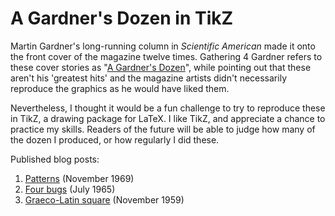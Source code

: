 # A Gardner's Dozen in TikZ

Martin Gardner's long-running column in *Scientific American* made it onto the front cover of the magazine twelve times. Gathering 4 Gardner refers to these cover stories as "[A Gardner's Dozen](https://martin-gardner.org/SciAm12.html)", while pointing out that these aren't his 'greatest hits' and the magazine artists didn't necessarily reproduce the graphics as he would have liked them. 

Nevertheless, I thought it would be a fun challenge to try to reproduce these in TikZ, a drawing package for LaTeX. I like TikZ, and appreciate a chance to practice my skills. Readers of the future will be able to judge how many of the dozen I produced, or how regularly I did these. 

Published blog posts:

1. [Patterns](https://aperiodical.com/2023/08/1-patterns/) (November 1969)
2. [Four bugs](https://aperiodical.com/2023/10/2-four-bugs/) (July 1965)
3. [Graeco-Latin square](https://aperiodical.com/2024/04/3-graeco-latin-square/) (November 1959)
